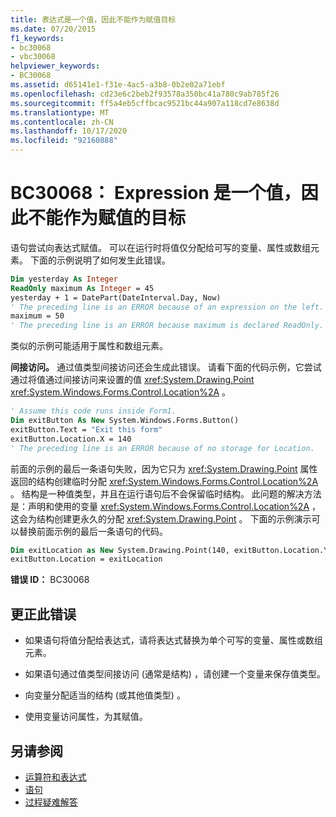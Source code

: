 ```yaml
---
title: 表达式是一个值，因此不能作为赋值目标
ms.date: 07/20/2015
f1_keywords:
- bc30068
- vbc30068
helpviewer_keywords:
- BC30068
ms.assetid: d65141e1-f31e-4ac5-a3b8-0b2e02a71ebf
ms.openlocfilehash: cd23e6c2beb2f93578a350bc41a780c9ab785f26
ms.sourcegitcommit: ff5a4eb5cffbcac9521bc44a907a118cd7e8638d
ms.translationtype: MT
ms.contentlocale: zh-CN
ms.lasthandoff: 10/17/2020
ms.locfileid: "92160888"
---
```

# <a name="bc30068-expression-is-a-value-and-therefore-cannot-be-the-target-of-an-assignment"></a>BC30068： Expression 是一个值，因此不能作为赋值的目标

语句尝试向表达式赋值。 可以在运行时将值仅分配给可写的变量、属性或数组元素。 下面的示例说明了如何发生此错误。

```vb
Dim yesterday As Integer
ReadOnly maximum As Integer = 45
yesterday + 1 = DatePart(DateInterval.Day, Now)
' The preceding line is an ERROR because of an expression on the left.
maximum = 50
' The preceding line is an ERROR because maximum is declared ReadOnly.
```

类似的示例可能适用于属性和数组元素。

**间接访问。** 通过值类型间接访问还会生成此错误。 请看下面的代码示例，它尝试通过将值通过间接访问来设置的值 <xref:System.Drawing.Point> <xref:System.Windows.Forms.Control.Location%2A> 。

```vb
' Assume this code runs inside Form1.
Dim exitButton As New System.Windows.Forms.Button()
exitButton.Text = "Exit this form"
exitButton.Location.X = 140
' The preceding line is an ERROR because of no storage for Location.
```

前面的示例的最后一条语句失败，因为它只为 <xref:System.Drawing.Point> 属性返回的结构创建临时分配 <xref:System.Windows.Forms.Control.Location%2A> 。 结构是一种值类型，并且在运行语句后不会保留临时结构。 此问题的解决方法是：声明和使用的变量 <xref:System.Windows.Forms.Control.Location%2A> ，这会为结构创建更永久的分配 <xref:System.Drawing.Point> 。 下面的示例演示可以替换前面示例的最后一条语句的代码。

```vb
Dim exitLocation as New System.Drawing.Point(140, exitButton.Location.Y)
exitButton.Location = exitLocation
```

**错误 ID：** BC30068

## <a name="to-correct-this-error"></a>更正此错误

- 如果语句将值分配给表达式，请将表达式替换为单个可写的变量、属性或数组元素。

- 如果语句通过值类型间接访问 (通常是结构) ，请创建一个变量来保存值类型。

- 向变量分配适当的结构 (或其他值类型) 。

- 使用变量访问属性，为其赋值。

## <a name="see-also"></a>另请参阅

- [运算符和表达式](../../programming-guide/language-features/operators-and-expressions/index.md)
- [语句](../../programming-guide/language-features/statements.md)
- [过程疑难解答](../../programming-guide/language-features/procedures/troubleshooting-procedures.md)
